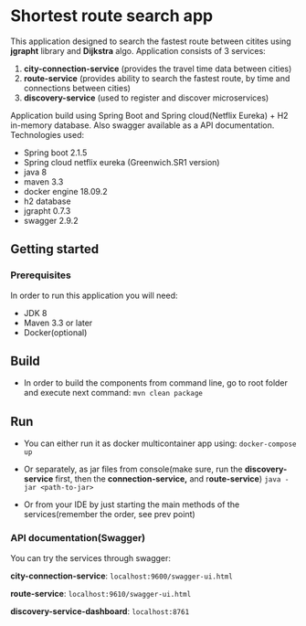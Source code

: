 

# Shortest route search app

This application designed to search the fastest route between citites using **jgrapht** library and **Dijkstra** algo.
Application consists of 3 services:

1. **city-connection-service** (provides the travel time data between cities)
2. **route-service** (provides ability to search the fastest route, by time and connections between cities)
3. **discovery-service** (used to register and discover  microservices)

Application build using Spring Boot and Spring cloud(Netflix Eureka) + H2 in-memory database. Also swagger available as a API documentation.
Technologies used:
- Spring boot 2.1.5
- Spring cloud netflix eureka (Greenwich.SR1 version)
- java 8
- maven 3.3
- docker engine 18.09.2
- h2 database
- jgrapht 0.7.3
- swagger 2.9.2

## Getting started
### Prerequisites
In order to run this application you will need:

- JDK 8
- Maven 3.3 or later	
- Docker(optional)


## Build
 - In order to build the components from command line, go to root folder and execute next command:
	`mvn clean package`
	
## Run
 - You can either run it as docker multicontainer app using:
   	`docker-compose up` 
   	
 - Or separately, as jar files from console(make
   sure, run the **discovery-service** first, then the **connection-service,**
   and r**oute-service**) 
   `java -jar <path-to-jar>`
 - Or from your IDE by just  starting the main methods of the services(remember the order, see prev point)

### API documentation(Swagger)
You can try the services through swagger:

**city-connection-service**: `localhost:9600/swagger-ui.html`

**route-service**: `localhost:9610/swagger-ui.html`

**discovery-service-dashboard**:  `localhost:8761`